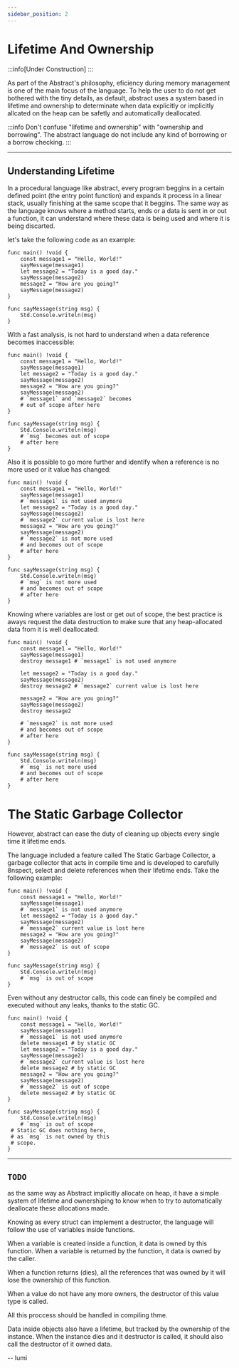 ```yaml
---
sidebar_position: 2
---
```


# Lifetime And Ownership

:::info[Under Construction]
:::

As part of the Abstract's philosophy, eficiency during memory management is one
of the main focus of the language. To help the user to do not get bothered with
the tiny details, as default, abstract uses a system based in lifetime and
ownership to determinate when data explicitly or implicitly allcated on the heap
can be safetly and automatically deallocated.

:::info
Don't confuse "lifetime and ownership" with "ownership and borrowing". The abstract
language do not include any kind of borrowing or a borrow checking.
:::

---
## Understanding Lifetime

In a procedural language like abstract, every program beggins in a certain defined
point (the entry point function) and expands it process in a linear stack, usually
finishing at the same scope that it beggins. The same way as the language knows
where a method starts, ends or a data is sent in or out a function, it can understand
where these data is being used and where it is being discarted.

let's take the following code as an example:
```abs
func main() !void {
    const message1 = "Hello, World!"
    sayMessage(message1)
    let message2 = "Today is a good day."
    sayMessage(message2)
    message2 = "How are you going?"
    sayMessage(message2)
}

func sayMessage(string msg) {
    Std.Console.writeln(msg)
}
```

With a fast analysis, is not hard to understand when a data reference becomes
inaccessible:

```abs
func main() !void {
	const message1 = "Hello, World!"
	sayMessage(message1)
	let message2 = "Today is a good day."
	sayMessage(message2)
	message2 = "How are you going?"
	sayMessage(message2)
	# `message1` and `message2` becomes
	# out of scope after here
}

func sayMessage(string msg) {
	Std.Console.writeln(msg)
	# `msg` becomes out of scope
	# after here
}
```

Also it is possible to go more further and identify when a reference is no
more used or it value has changed:

```abs
func main() !void {
	const message1 = "Hello, World!"
	sayMessage(message1)
	# `message1` is not used anymore
	let message2 = "Today is a good day."
	sayMessage(message2)
	# `message2` current value is lost here
	message2 = "How are you going?"
	sayMessage(message2)
	# `message2` is not more used
	# and becomes out of scope
	# after here
}

func sayMessage(string msg) {
	Std.Console.writeln(msg)
	# `msg` is not more used
	# and becomes out of scope
	# after here
}
```

Knowing where variables are lost or get out of scope,
the best practice is aways request the data destruction
to make sure that any heap-allocated data from it is
well deallocated:

```abs
func main() !void {
	const message1 = "Hello, World!"
	sayMessage(message1)
	destroy message1 # `message1` is not used anymore

	let message2 = "Today is a good day."
	sayMessage(message2)
	destroy message2 # `message2` current value is lost here

	message2 = "How are you going?"
	sayMessage(message2)
	destroy message2

	# `message2` is not more used
	# and becomes out of scope
	# after here
}

func sayMessage(string msg) {
	Std.Console.writeln(msg)
	# `msg` is not more used
	# and becomes out of scope
	# after here
}
```

# The Static Garbage Collector

However, abstract can ease the duty of cleaning up objects every single time it lifetime ends.

The language included a feature called The Static Garbage Collector, a garbage collector that acts in compile time and is developed to carefully 8nspect, select and delete references when their lifetime ends. Take the following example:

```abs
func main() !void {
	const message1 = "Hello, World!"
	sayMessage(message1)
	# `message1` is not used anymore
	let message2 = "Today is a good day."
	sayMessage(message2)
	# `message2` current value is lost here
	message2 = "How are you going?"
	sayMessage(message2)
	# `message2` is out of scope
}

func sayMessage(string msg) {
	Std.Console.writeln(msg)
	# `msg` is out of scope
}
```

Even without any destructor calls, this code can finely be compiled and executed without any leaks, thanks to the static GC.


```abs title="Static GC post-processed code
func main() !void {
	const message1 = "Hello, World!"
	sayMessage(message1)
	# `message1` is not used anymore
	delete message1 # by static GC
	let message2 = "Today is a good day."
	sayMessage(message2)
	# `message2` current value is lost here
	delete message2 # by static GC
	message2 = "How are you going?"
	sayMessage(message2)
	# `message2` is out of scope
	delete message2 # by static GC
}

func sayMessage(string msg) {
	Std.Console.writeln(msg)
	# `msg` is out of scope
 # Static GC does nothing here,
 # as `msg` is not owned by this
 # scope.
}
```

---
## `TODO`

as the same way as Abstract implicitly allocate on heap,
it have a simple system of lifetime and ownershiping to know
when to try to automatically deallocate these allocations made.

Knowing as every struct can implement a destructor, the language
will follow the use of variables inside functions.

When a variable is created inside a function, it data is owned by this function.
When a variable is returned by the function, it data is owned by the caller.

When a function returns (dies), all the references that was owned by it will
lose the ownership of this function.

When a value do not have any more owners, the destructor of this value type
is called.

All this proccess should be handled in compiling thme.

Data inside objects also have a lifetime, but tracked by the ownership of
the instance. When the instance dies and it destructor is called, it should
also call the destructor of it owned data.

-- lumi
